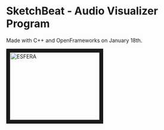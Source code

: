 SketchBeat - Audio Visualizer Program
==================
Made with C++ and OpenFrameworks on January 18th.

<a href="http://www.youtube.com/watch?v=AIplDxpbyRY" target="_blank"><img src="http://img.youtube.com/vi/AIplDxpbyRY/1.jpg" 
alt="ESFERA" width="240" height="180" border="10" /></a>
